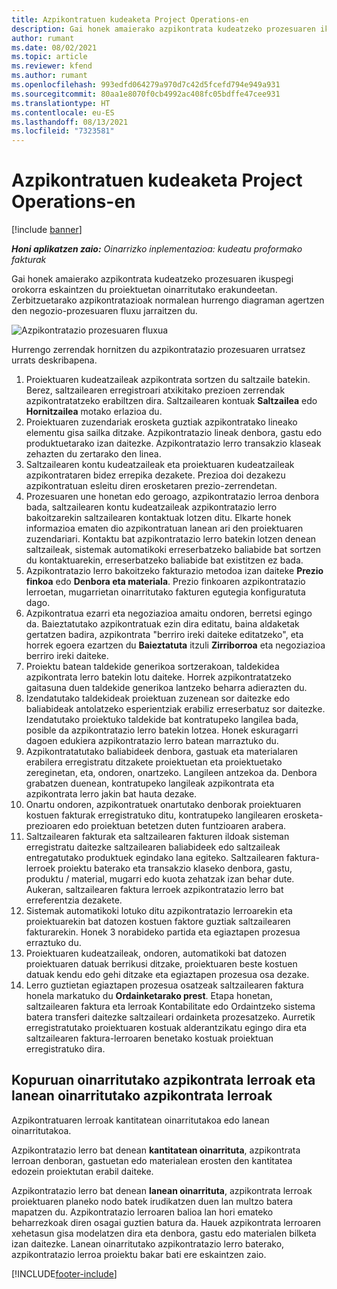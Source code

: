 ```yaml
---
title: Azpikontratuen kudeaketa Project Operations-en
description: Gai honek amaierako azpikontrata kudeatzeko prozesuaren ikuspegi orokorra eskaintzen du tipikoki proiektuetan oinarritutako erakundeetan.
author: rumant
ms.date: 08/02/2021
ms.topic: article
ms.reviewer: kfend
ms.author: rumant
ms.openlocfilehash: 993edfd064279a970d7c42d5fcefd794e949a931
ms.sourcegitcommit: 80aa1e8070f0cb4992ac408fc05bdffe47cee931
ms.translationtype: HT
ms.contentlocale: eu-ES
ms.lasthandoff: 08/13/2021
ms.locfileid: "7323581"
---
```

# <a name="subcontract-management-in-project-operations"></a>Azpikontratuen kudeaketa Project Operations-en

[!include [banner](../../includes/dataverse-preview.md)]

_**Honi aplikatzen zaio:** Oinarrizko inplementazioa: kudeatu proformako fakturak_

Gai honek amaierako azpikontrata kudeatzeko prozesuaren ikuspegi orokorra eskaintzen du proiektuetan oinarritutako erakundeetan. Zerbitzuetarako azpikontratazioak normalean hurrengo diagraman agertzen den negozio-prozesuaren fluxu jarraitzen du.

![Azpikontratazio prozesuaren fluxua](../media/SubcontractingProcessFlow.png)

Hurrengo zerrendak hornitzen du azpikontratazio prozesuaren urratsez urrats deskribapena.

1. Proiektuaren kudeatzaileak azpikontrata sortzen du saltzaile batekin. Berez, saltzailearen erregistroari atxikitako prezioen zerrendak azpikontratatzeko erabiltzen dira. Saltzailearen kontuak **Saltzailea** edo **Hornitzailea** motako erlazioa du.
2. Proiektuaren zuzendariak erosketa guztiak azpikontratako lineako elementu gisa sailka ditzake. Azpikontratazio lineak denbora, gastu edo produktuetarako izan daitezke. Azpikontratazio lerro transakzio klaseak zehazten du zertarako den linea.
3. Saltzailearen kontu kudeatzaileak eta proiektuaren kudeatzaileak azpikontrataren bidez errepika dezakete. Prezioa doi dezakezu azpikontratuan esleitu diren erosketaren prezio-zerrendetan.
4. Prozesuaren une honetan edo geroago, azpikontratazio lerroa denbora bada, saltzailearen kontu kudeatzaileak azpikontratazio lerro bakoitzarekin saltzailearen kontaktuak lotzen ditu. Elkarte honek informazioa ematen dio azpikontratuan lanean ari den proiektuaren zuzendariari. Kontaktu bat azpikontratazio lerro batekin lotzen denean saltzaileak, sistemak automatikoki erreserbatzeko baliabide bat sortzen du kontaktuarekin, erreserbatzeko baliabide bat existitzen ez bada.
5. Azpikontratazio lerro bakoitzeko fakturazio metodoa izan daiteke **Prezio finkoa** edo **Denbora eta materiala**. Prezio finkoaren azpikontratazio lerroetan, mugarrietan oinarritutako fakturen egutegia konfiguratuta dago.
6.  Azpikontratua ezarri eta negoziazioa amaitu ondoren, berretsi egingo da. Baieztatutako azpikontratuak ezin dira editatu, baina aldaketak gertatzen badira, azpikontrata "berriro ireki daiteke editatzeko", eta horrek egoera ezartzen du **Baieztatuta** itzuli **Zirriborroa** eta negoziazioa berriro ireki daiteke. 
7.  Proiektu batean taldekide generikoa sortzerakoan, taldekidea azpikontrata lerro batekin lotu daiteke. Horrek azpikontratatzeko gaitasuna duen taldekide generikoa lantzeko beharra adierazten du.
8.  Izendatutako taldekideak proiektuan zuzenean sor daitezke edo baliabideak antolatzeko esperientziak erabiliz erreserbatuz sor daitezke. Izendatutako proiektuko taldekide bat kontratupeko langilea bada, posible da azpikontratazio lerro batekin lotzea. Honek eskuragarri dagoen edukiera azpikontratazio lerro batean marraztuko du.
9.  Azpikontratatutako baliabideek denbora, gastuak eta materialaren erabilera erregistratu ditzakete proiektuetan eta proiektuetako zereginetan, eta, ondoren, onartzeko. Langileen antzekoa da. Denbora grabatzen duenean, kontratupeko langileak azpikontrata eta azpikontrata lerro jakin bat hauta dezake.
10. Onartu ondoren, azpikontratuek onartutako denborak proiektuaren kostuen fakturak erregistratuko ditu, kontratupeko langilearen erosketa-prezioaren edo proiektuan betetzen duten funtzioaren arabera.
11. Saltzailearen fakturak eta saltzailearen fakturen ildoak sisteman erregistratu daitezke saltzailearen baliabideek edo saltzaileak entregatutako produktuek egindako lana egiteko. Saltzailearen faktura-lerroek proiektu baterako eta transakzio klaseko denbora, gastu, produktu / material, mugarri edo kuota zehatzak izan behar dute. Aukeran, saltzailearen faktura lerroek azpikontratazio lerro bat erreferentzia dezakete.
12. Sistemak automatikoki lotuko ditu azpikontratazio lerroarekin eta proiektuarekin bat datozen kostuen faktore guztiak saltzailearen fakturarekin. Honek 3 norabideko partida eta egiaztapen prozesua erraztuko du.
13. Proiektuaren kudeatzaileak, ondoren, automatikoki bat datozen proiektuaren datuak berrikusi ditzake, proiektuaren beste kostuen datuak kendu edo gehi ditzake eta egiaztapen prozesua osa dezake.
14. Lerro guztietan egiaztapen prozesua osatzeak saltzailearen faktura honela markatuko du **Ordainketarako prest**. Etapa honetan, saltzailearen faktura eta lerroak Kontabilitate edo Ordaintzeko sistema batera transferi daitezke saltzaileari ordainketa prozesatzeko. Aurretik erregistratutako proiektuaren kostuak alderantzikatu egingo dira eta saltzailearen faktura-lerroaren benetako kostuak proiektuan erregistratuko dira.

## <a name="quantity-based-subcontract-lines-and-work-based-subcontract-lines"></a>Kopuruan oinarritutako azpikontrata lerroak eta lanean oinarritutako azpikontrata lerroak

Azpikontratuaren lerroak kantitatean oinarritutakoa edo lanean oinarritutakoa. 

Azpikontratazio lerro bat denean **kantitatean oinarrituta**, azpikontrata lerroan denboran, gastuetan edo materialean erosten den kantitatea edozein proiektutan erabil daiteke.

Azpikontratazio lerro bat denean **lanean oinarrituta**, azpikontrata lerroak proiektuaren planeko nodo batek irudikatzen duen lan multzo batera mapatzen du. Azpikontratazio lerroaren balioa lan hori emateko beharrezkoak diren osagai guztien batura da. Hauek azpikontrata lerroaren xehetasun gisa modelatzen dira eta denbora, gastu edo materialen bilketa izan daitezke. Lanean oinarritutako azpikontratazio lerro baterako, azpikontratazio lerroa proiektu bakar bati ere eskaintzen zaio.

[!INCLUDE[footer-include](../../includes/footer-banner.md)]

